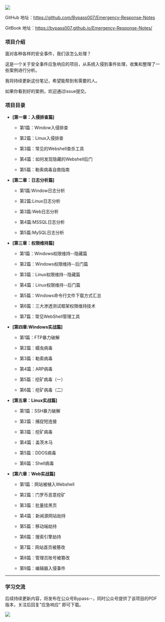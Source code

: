 ![](https://bypass007.github.io/Emergency-Response-Notes/Summary/image/sum-title.png)

GitHub  地址：https://github.com/Bypass007/Emergency-Response-Notes

GitBook 地址：https://bypass007.github.io/Emergency-Response-Notes/

### 项目介绍

面对各种各样的安全事件，我们该怎么处理？

这是一个关于安全事件应急响应的项目，从系统入侵到事件处理，收集和整理了一些案例进行分析。

我将持续更新这份笔记，希望能帮到有需要的人。

如果你看到好的案例，欢迎通过issue提交。

### 项目目录

* **[第一章：入侵排查篇]**

  * 第1篇：Window入侵排查

  * 第2篇：Linux入侵排查

  * 第3篇：常见的Webshell查杀工具

  * 第4篇：如何发现隐藏的Webshell后门

  * 第5篇：勒索病毒自救指南

* **[第二章：日志分析篇]**

  * 第1篇:Window日志分析

  * 第2篇:Linux日志分析 

  * 第3篇:Web日志分析

  * 第4篇:MSSQL日志分析 

  * 第5篇:MySQL日志分析

* **[第三章：权限维持篇]**

  - 第1篇：Windows权限维持--隐藏篇

  - 第2篇：Windows权限维持--后门篇

  - 第3篇：Linux权限维持--隐藏篇

  - 第4篇：Linux权限维持--后门篇

  - 第5篇：Windows命令行文件下载方式汇总
  
  - 第6篇：三大渗透测试框架权限维持技术
  
  - 第7篇：常见WebShell管理工具

* **[第四章:Windows实战篇]**
  
  * 第1篇：FTP暴力破解

  * 第2篇：蠕虫病毒

  * 第3篇：勒索病毒

  * 第4篇：ARP病毒

  * 第5篇：挖矿病毒（一）

  * 第6篇：挖矿病毒（二）
  
* **[第五章：Linux实战篇]**

  * 第1篇：SSH暴力破解

  * 第2篇：捕捉短连接

  * 第3篇：挖矿病毒

  * 第4篇：盖茨木马

  * 第5篇：DDOS病毒

  * 第6篇：Shell病毒
  
* **[第六章：Web实战篇]**

  * 第1篇：网站被植入Webshell
  
  * 第2篇：门罗币恶意挖矿
  
  * 第3篇：批量挂黑页
  
  * 第4篇：新闻源网站劫持
  
  * 第5篇：移动端劫持
  
  * 第6篇：搜索引擎劫持
  
  * 第7篇：网站首页被篡改
  
  * 第8篇：管理员账号被篡改
  
  * 第9篇：编辑器入侵事件

------

### 学习交流

后续持续更新内容，将发布在公众号Bypass--，同时公众号提供了该项目的PDF版本，关注后回复"应急响应" 即可下载。

![](https://bypass007.github.io/Emergency-Response-Notes/Summary/image/sum-erweima.jpg)